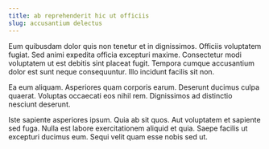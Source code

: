 ```yaml
---
title: ab reprehenderit hic ut officiis
slug: accusantium delectus
---
```


Eum quibusdam dolor quis non tenetur et in dignissimos. Officiis voluptatem fugiat. Sed animi expedita officia excepturi maxime. Consectetur modi voluptatem ut est debitis sint placeat fugit. Tempora cumque accusantium dolor est sunt neque consequuntur. Illo incidunt facilis sit non.

Ea eum aliquam. Asperiores quam corporis earum. Deserunt ducimus culpa quaerat. Voluptas occaecati eos nihil rem. Dignissimos ad distinctio nesciunt deserunt.

Iste sapiente asperiores ipsum. Quia ab sit quos. Aut voluptatem et sapiente sed fuga. Nulla est labore exercitationem aliquid et quia. Saepe facilis ut excepturi ducimus eum. Sequi velit quam esse nobis sed ut.
